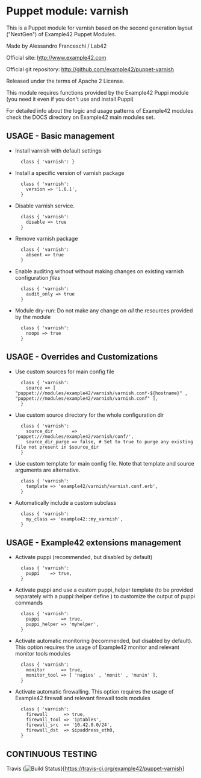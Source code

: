 # Puppet module: varnish

This is a Puppet module for varnish based on the second generation layout ("NextGen") of Example42 Puppet Modules.

Made by Alessandro Franceschi / Lab42

Official site: http://www.example42.com

Official git repository: http://github.com/example42/puppet-varnish

Released under the terms of Apache 2 License.

This module requires functions provided by the Example42 Puppi module (you need it even if you don't use and install Puppi)

For detailed info about the logic and usage patterns of Example42 modules check the DOCS directory on Example42 main modules set.


## USAGE - Basic management

* Install varnish with default settings

        class { 'varnish': }

* Install a specific version of varnish package

        class { 'varnish':
          version => '1.0.1',
        }

* Disable varnish service.

        class { 'varnish':
          disable => true
        }

* Remove varnish package

        class { 'varnish':
          absent => true
        }

* Enable auditing without without making changes on existing varnish configuration *files*

        class { 'varnish':
          audit_only => true
        }

* Module dry-run: Do not make any change on *all* the resources provided by the module

        class { 'varnish':
          noops => true
        }


## USAGE - Overrides and Customizations
* Use custom sources for main config file 

        class { 'varnish':
          source => [ "puppet:///modules/example42/varnish/varnish.conf-${hostname}" , "puppet:///modules/example42/varnish/varnish.conf" ], 
        }


* Use custom source directory for the whole configuration dir

        class { 'varnish':
          source_dir       => 'puppet:///modules/example42/varnish/conf/',
          source_dir_purge => false, # Set to true to purge any existing file not present in $source_dir
        }

* Use custom template for main config file. Note that template and source arguments are alternative. 

        class { 'varnish':
          template => 'example42/varnish/varnish.conf.erb',
        }

* Automatically include a custom subclass

        class { 'varnish':
          my_class => 'example42::my_varnish',
        }


## USAGE - Example42 extensions management 
* Activate puppi (recommended, but disabled by default)

        class { 'varnish':
          puppi    => true,
        }

* Activate puppi and use a custom puppi_helper template (to be provided separately with a puppi::helper define ) to customize the output of puppi commands 

        class { 'varnish':
          puppi        => true,
          puppi_helper => 'myhelper', 
        }

* Activate automatic monitoring (recommended, but disabled by default). This option requires the usage of Example42 monitor and relevant monitor tools modules

        class { 'varnish':
          monitor      => true,
          monitor_tool => [ 'nagios' , 'monit' , 'munin' ],
        }

* Activate automatic firewalling. This option requires the usage of Example42 firewall and relevant firewall tools modules

        class { 'varnish':       
          firewall      => true,
          firewall_tool => 'iptables',
          firewall_src  => '10.42.0.0/24',
          firewall_dst  => $ipaddress_eth0,
        }


## CONTINUOUS TESTING

Travis {<img src="https://travis-ci.org/example42/puppet-varnish.png?branch=master" alt="Build Status" />}[https://travis-ci.org/example42/puppet-varnish]
